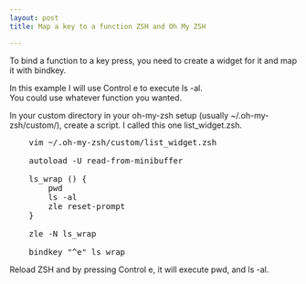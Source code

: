 ```yaml
---
layout: post
title: Map a key to a function ZSH and Oh My ZSH

---
```



To bind a function to a key press, you need to create a widget for it and map it with bindkey.  

In this example I will use Control e to execute ls -al.  
You could use whatever function you wanted.

In your custom directory in your oh-my-zsh setup (usually ~/.oh-my-zsh/custom/), create a script.  I called this one list_widget.zsh.

<pre>
	vim ~/.oh-my-zsh/custom/list_widget.zsh

	autoload -U read-from-minibuffer

	ls_wrap () {
		pwd
		ls -al
		zle reset-prompt
	}

	zle -N ls_wrap

	bindkey "^e" ls_wrap
</pre>

Reload ZSH and by pressing Control e, it will execute pwd, and ls -al.
